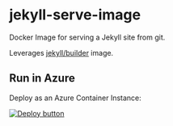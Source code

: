 # jekyll-serve-image

Docker Image for serving a Jekyll site from git.

Leverages [jekyll/builder](https://hub.docker.com/r/jekyll/builder) image.

## Run in Azure

Deploy as an Azure Container Instance:

[![Deploy button](http://azuredeploy.net/deploybutton.png)](https://portal.azure.com/#create/Microsoft.Template/uri/https%3A%2F%2Fraw.githubusercontent.com%2Fvplauzon%2Fjekyll-serve-image%2Fdeploy.json)
